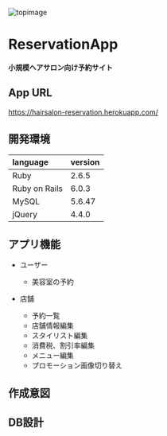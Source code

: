 ![topimage](https://user-images.githubusercontent.com/67569270/90042708-fe585c00-dd05-11ea-8b9a-27e112c42653.png)

# ReservationApp
  **小規模ヘアサロン向け予約サイト**


## App URL
  https://hairsalon-reservation.herokuapp.com/

## 開発環境
  |language|version|
  |:--------|:-------|
  |Ruby|2.6.5|
  |Ruby on Rails|6.0.3|
  |MySQL|5.6.47|
  |jQuery|4.4.0|

## アプリ機能
  - ユーザー
    - 美容室の予約

  - 店舗
    - 予約一覧
    - 店舗情報編集
    - スタイリスト編集
    - 消費税、割引率編集
    - メニュー編集
    - プロモーション画像切り替え

## 作成意図
  

## DB設計






<!--
①既にデプロイしている、もしくはローカル環境でアプリが完成している場合
◎READMEを書く理由
・成果物のURLを渡すだけでは、企業は成果物の技術レベルしか判断できないため
・READMEを見せることで、どこにこだわったのか、どんな意図でこのアプリを作ろうと思ったのかなどの熱意を伝えることができるため
◎READMEの書き方 参考URL
他にも参考になるサイトはあると思うので、まずは調べてみて下さい！
https://qiita.com/aocattleya/items/5f836e9c65ba3eb3af03
https://howpon.com/8334
◎READMEに記載する項目　※下記項目は必ず記載しましょう！
・アプリ名
・概要(このアプリでできることを書いて下さい)
・本番環境(デプロイ先　テストアカウント＆ID)
・制作背景(意図)
　⇒どんな課題や不便なことを解決するためにこのアプリを作ったのか。
・DEMO(gifで動画や写真を貼って、ビューのイメージを掴んでもらいます)
　⇒特に、デプロイがまだできていない場合はDEMOをつけることで見た目を企業側に伝えることができます。
・工夫したポイント
・使用技術(開発環境)
・課題や今後実装したい機能
・DB設計
 -->
